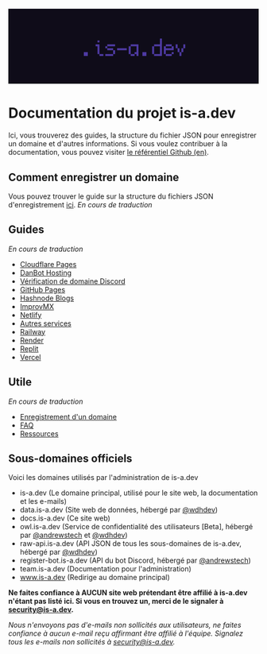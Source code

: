 ![](../media/banner.png)

# Documentation du projet is-a.dev
Ici, vous trouverez des guides, la structure du fichier JSON pour enregistrer un domaine et d'autres informations. Si vous voulez contribuer à la documentation, vous pouvez visiter [le référentiel Github (en)](https://github.com/is-a-dev/docs).

## Comment enregistrer un domaine
Vous pouvez trouver le guide sur la structure du fichiers JSON d'enregistrement [ici](utile/domaine-structure). *En cours de traduction*

## Guides
*En cours de traduction*
- [Cloudflare Pages](guides/cloudflare-pages)
- [DanBot Hosting](guides/dbh)
- [Vérification de domaine Discord](guides/discord-verification)
- [GitHub Pages](guides/github-pages)
- [Hashnode Blogs](guides/hashnode)
- [ImprovMX](guides/improvmx)
- [Netlify](guides/netlify)
- [Autres services](guides/autre)
- [Railway](guides/railway)
- [Render](guides/render)
- [Replit](guides/replit)
- [Vercel](guides/vercel)

## Utile
*En cours de traduction*
 - [Enregistrement d'un domaine](utile/domaine-structure)
 - [FAQ](utile/faq)
 - [Ressources](utile/ressources)

## Sous-domaines officiels
Voici les domaines utilisés par l'administration de is-a.dev

- is-a.dev (Le domaine principal, utilisé pour le site web, la documentation et les e-mails)
- data.is-a.dev (Site web de données, hébergé par [@wdhdev](https://github.com/wdhdev))
- docs.is-a.dev (Ce site web)
- owl.is-a.dev (Service de confidentialité des utilisateurs [Beta], hébergé par [@andrewstech](https://github.com/andrewstech) et [@wdhdev](https://github.com/wdhdev))
- raw-api.is-a.dev (API JSON de tous les sous-domaines de is-a.dev, hébergé par [@wdhdev](https://github.com/wdhdev))
- register-bot.is-a.dev (API du bot Discord, hébergé par [@andrewstech](https://github.com/andrewstech))
- team.is-a.dev (Documentation pour l'administration)
- www.is-a.dev (Redirige au domaine principal)

**Ne faites confiance à AUCUN site web prétendant être affilié à is-a.dev n'étant pas listé ici. Si vous en trouvez un, merci de le signaler à [security@is-a.dev](mailto:security@is-a.dev).**

*Nous n'envoyons pas d'e-mails non sollicités aux utilisateurs, ne faites confiance à aucun e-mail reçu affirmant être affilié à l'équipe. Signalez tous les e-mails non sollicités à [security@is-a.dev](mailto:security@is-a.dev).*
